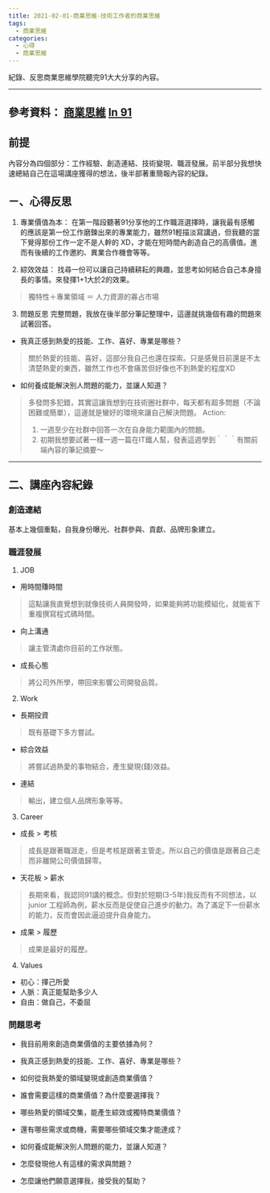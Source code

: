 ```yaml
---
title: 2021-02-01-商業思維-技術工作者的商業思維
tags:
  - 商業思維
categories:
  - 心得
  - 商業思維
---
```

紀錄、反思商業思維學院聽完91大大分享的內容。
<!-- more -->
---
參考資料：
[商業思維](https://bizthinking.com.tw/)
[In 91](https://dotblogs.com.tw/hatelove)
---
## 前提
內容分為四個部分：工作經驗、創造連結、技術變現、職涯發展。前半部分我想快速總結自己在這場講座獲得的想法，後半部著重簡報內容的紀錄。

## ㄧ、心得反思
1. 專業價值為本：
在第一階段聽著91分享他的工作職涯選擇時，讓我最有感觸的應該是第一份工作磨鍊出來的專業能力，雖然91輕描淡寫講過，但我聽的當下覺得那份工作一定不是人幹的 XD，才能在短時間內創造自己的高價值。進而有後續的工作邀約、異業合作機會等等。

2. 綜效效益：
找尋一份可以讓自己持續耕耘的興趣，並思考如何結合自己本身擅長的事情。來發揮1+1大於2的效果。
> 獨特性＋專業領域 ＝ 人力資源的寡占市場

3. 問題反思
完整問題，我放在後半部分筆記整理中，這邊就挑幾個有趣的問題來試著回答。
- 我真正感到熱愛的技能、工作、喜好、專業是哪些？
> 關於熱愛的技能、喜好，這部分我自己也還在探索。只是感覺目前還是不太清楚熱愛的東西，雖然工作也不會痛苦但好像也不到熱愛的程度XD
- 如何養成能解決別人問題的能力，並讓人知道？
> 多發問多犯錯，其實這讓我想到在技術圈社群中，每天都有超多問題（不論困難或簡單），這邊就是蠻好的環境來讓自己解決問題。
> Action: 
> 1. 一週至少在社群中回答一次在自身能力範圍內的問題。
> 2. 初期我想要試著一樣一週一篇在IT鐵人幫，發表這週學到｀｀｀有關前端內容的筆記摘要～

--- 
## 二、講座內容紀錄
### 創造連結
基本上幾個重點，自我身份曝光、社群參與、貢獻、品牌形象建立。

### 職涯發展
1. JOB
 - 用時間賺時間
 > 這點讓我直覺想到就像技術人員開發時，如果能夠將功能模組化，就能省下重複撰寫程式碼時間。
 - 向上溝通
 > 讓主管清處你目前的工作狀態。
 - 成長心態
 > 將公司外所學，帶回來影響公司開發品質。
2. Work
 - 長期投資
 > 既有基礎下多方嘗試。
 - 綜合效益
 > 將嘗試過熱愛的事物結合，產生變現(錢)效益。
 - 連結
 > 輸出，建立個人品牌形象等等。

3. Career
 - 成長 > 考核
 > 成長是跟著職涯走，但是考核是跟著主管走。所以自己的價值是跟著自己走而非離開公司價值歸零。
 - 天花板 > 薪水
 > 長期來看，我認同91講的概念。但對於短期(3-5年)我反而有不同想法，以 junior 工程師為例，薪水反而是促使自己進步的動力。為了滿足下一份薪水的能力，反而會因此逼迫提升自身能力。
 - 成果 > 履歷
 > 成果是最好的履歷。

4. Values
 - 初心：擇己所愛
 - 人脈：真正能幫助多少人
 - 自由：做自己，不委屈


### 問題思考
- 我目前用來創造商業價值的主要依據為何？

- 我真正感到熱愛的技能、工作、喜好、專業是哪些？

- 如何從我熱愛的領域變現或創造商業價值？

- 誰會需要這樣的商業價值？為什麼要選擇我？

- 哪些熱愛的領域交集，能產生綜效或獨特商業價值？

- 還有哪些需求或商機，需要哪些領域交集才能達成？

- 如何養成能解決別人問題的能力，並讓人知道？

- 怎麼發現他人有這樣的需求與問題？

- 怎麼讓他們願意選擇我，接受我的幫助？


